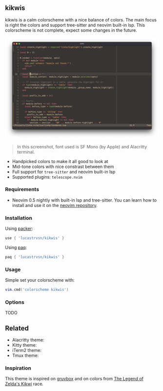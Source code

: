 ## kikwis

kikwis is a calm colorscheme with a nice balance of colors. The main focus is right the colors and support tree-sitter and neovim built-in lsp. This colorscheme is not complete, expect some changes in the future.

![screenshot](https://github.com/lucastrvsn/kikwis/raw/master/assets/screenshot.png)

> In this screenshot, font used is SF Mono (by Apple) and Alacritty terminal.

- Handpicked colors to make it all good to look at
- Mid-tone colors with nice constrast between them
- Full support for `tree-sitter` and neovim built-in lsp
- Supported plugins: `telescope.nvim`

### Requirements

- Neovim 0.5 nightly with built-in lsp and tree-sitter. You can learn how to install and use it on the [neovim repository](https://github.com/neovim/neovim).

### Installation

Using [packer](https://github.com/wbthomason/packer.nvim):

```lua
use { 'lucastrvsn/kikwis' }
```

Using [paq](https://github.com/savq/paq-nvim):

```lua
paq { 'lucastrvsn/kikwis' }
```

### Usage

Simple set your colorscheme with:

```lua
vim.cmd('colorscheme kikwis')
```

### Options

TODO

## Related

- Alacritty theme: []()
- Kitty theme: []()
- iTerm2 theme: []()
- Tmux theme: []()

### Inspiration

This theme is inspired on [gruvbox](https://github.com/morhetz/gruvbox) and on colors from [The Legend of Zelda's Kikwi](https://zelda.fandom.com/wiki/Kikwi) race.
